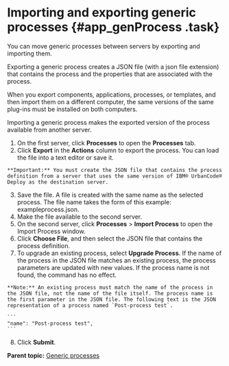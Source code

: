 # Importing and exporting generic processes {#app_genProcess .task}

You can move generic processes between servers by exporting and importing them.

Exporting a generic process creates a JSON file \(with a json file extension\) that contains the process and the properties that are associated with the process.

When you export components, applications, processes, or templates, and then import them on a different computer, the same versions of the same plug-ins must be installed on both computers.

Importing a generic process makes the exported version of the process available from another server.

1.   On the first server, click **Processes** to open the **Processes** tab. 
2.   Click **Export** in the **Actions** column to export the process. You can load the file into a text editor or save it.

    **Important:** You must create the JSON file that contains the process definition from a server that uses the same version of IBM® UrbanCode® Deploy as the destination server.

3.   Save the file. A file is created with the same name as the selected process. The file name takes the form of this example: exampleprocess.json.
4.   Make the file available to the second server. 
5.   On the second server, click **Processes** \> **Import Process** to open the Import Process window. 
6.   Click **Choose File**, and then select the JSON file that contains the process definition. 
7.   To upgrade an existing process, select **Upgrade Process**. If the name of the process in the JSON file matches an existing process, the process parameters are updated with new values. If the process name is not found, the command has no effect.

    **Note:** An existing process must match the name of the process in the JSON file, not the name of the file itself. The process name is the first parameter in the JSON file. The following text is the JSON representation of a process named `Post-process test`.

    ```
    "name": "Post-process test",
    ```

8.  Click **Submit**.

**Parent topic:** [Generic processes](../topics/genProcess_ch.md)

